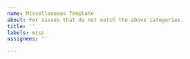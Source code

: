 ```yaml
---
name: Miscellaneous Template
about: For issues that do not match the above categories.
title: ''
labels: misc
assignees: ''

---
```



